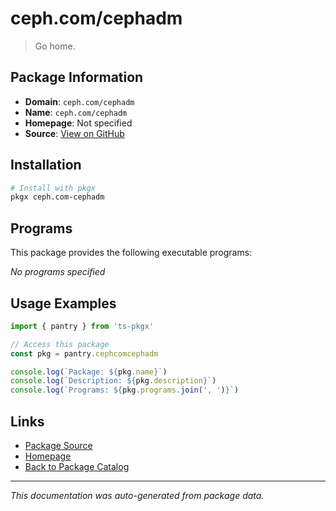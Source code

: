 # ceph.com/cephadm

> Go home.

## Package Information

- **Domain**: `ceph.com/cephadm`
- **Name**: `ceph.com/cephadm`
- **Homepage**: Not specified
- **Source**: [View on GitHub](https://github.com/pkgxdev/pantry/tree/main/projects/ceph.com/cephadm/package.yml)

## Installation

```bash
# Install with pkgx
pkgx ceph.com-cephadm
```

## Programs

This package provides the following executable programs:

*No programs specified*

## Usage Examples

```typescript
import { pantry } from 'ts-pkgx'

// Access this package
const pkg = pantry.cephcomcephadm

console.log(`Package: ${pkg.name}`)
console.log(`Description: ${pkg.description}`)
console.log(`Programs: ${pkg.programs.join(', ')}`)
```

## Links

- [Package Source](https://github.com/pkgxdev/pantry/tree/main/projects/ceph.com/cephadm/package.yml)
- [Homepage](#)
- [Back to Package Catalog](../package-catalog.md)

---

*This documentation was auto-generated from package data.*

